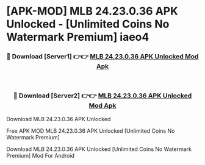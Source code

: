 # [APK-MOD] MLB 24.23.0.36 APK Unlocked - [Unlimited Coins No Watermark Premium] iaeo4



<div align="center">
<h3>🔴 Download [Server1] 👉👉 <a href="https://momento.my/?title=MLB_24.23.0.36_APK_Unlocked">MLB 24.23.0.36 APK Unlocked Mod Apk</a></h3><br>

<h3>🔴 Download [Server2] 👉👉 <a href="https://momento.my/?title=MLB_24.23.0.36_APK_Unlocked">MLB 24.23.0.36 APK Unlocked Mod Apk</a></h3>
</div>



Download MLB 24.23.0.36 APK Unlocked 

Free APK MOD MLB 24.23.0.36 APK Unlocked [Unlimited Coins No Watermark Premium]

Download MLB 24.23.0.36 APK Unlocked [Unlimited Coins No Watermark Premium] Mod For Android
